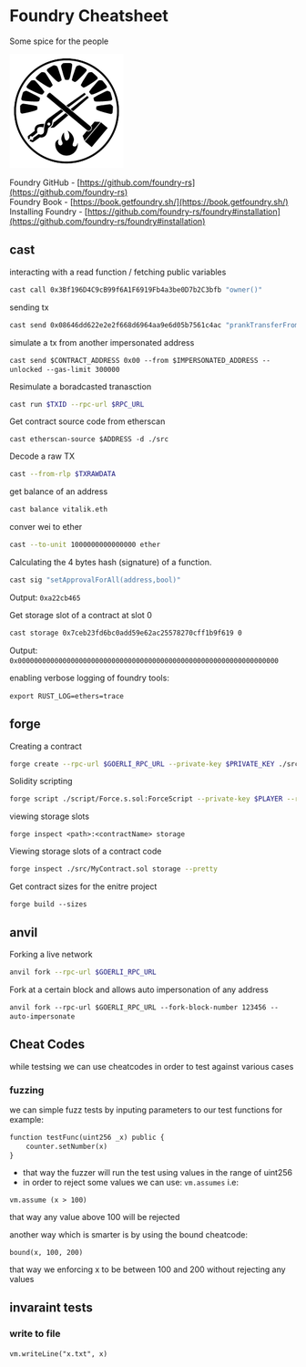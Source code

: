 # Foundry Cheatsheet

Some spice for the people

![Foundry Cheatsheet](foundry.png)

Foundry GitHub - [https://github.com/foundry-rs](https://github.com/foundry-rs)  
Foundry Book - [https://book.getfoundry.sh/](https://book.getfoundry.sh/)  
Installing Foundry - [https://github.com/foundry-rs/foundry#installation](https://github.com/foundry-rs/foundry#installation)

## cast

interacting with a read function / fetching public variables

```sh
cast call 0x3Bf196D4C9cB99f6A1F6919Fb4a3be0D7b2C3bfb "owner()"
```

sending tx

```sh
cast send 0x08646dd622e2e2f668d6964aa9e6d05b7561c4ac "prankTransferFrom()" --rpc-url http://127.0.0.1:8545 --private-key $PRIVATE_KEY
```


simulate a tx from another impersonated address
```
cast send $CONTRACT_ADDRESS 0x00 --from $IMPERSONATED_ADDRESS --unlocked --gas-limit 300000
```

Resimulate a boradcasted tranasction

```sh
cast run $TXID --rpc-url $RPC_URL
```

Get contract source code from etherscan

```
cast etherscan-source $ADDRESS -d ./src
```

Decode a raw TX

```sh
cast --from-rlp $TXRAWDATA
```

get balance of an address

```sh
cast balance vitalik.eth
```

conver wei to ether

```sh
cast --to-unit 1000000000000000 ether
```

Calculating the 4 bytes hash (signature) of a function.

```sh
cast sig "setApprovalForAll(address,bool)"
```

Output: `0xa22cb465`

Get storage slot of a contract at slot 0

```sh
cast storage 0x7ceb23fd6bc0add59e62ac25578270cff1b9f619 0
```

Output: `0x0000000000000000000000000000000000000000000000000000000000000000`


enabling verbose logging of foundry tools:

```export RUST_LOG=ethers=trace```

## forge

Creating a contract

```sh
forge create --rpc-url $GOERLI_RPC_URL --private-key $PRIVATE_KEY ./src/MyERC20.sol:MyERC20 --etherscan-api-key $ETHERSCAN_API_KEY --verify
```

Solidity scripting

```sh
forge script ./script/Force.s.sol:ForceScript --private-key $PLAYER --rpc-url $GOERLI_RPC_URL --broadcast
```

viewing storage slots

```
forge inspect <path>:<contractName> storage
```

Viewing storage slots of a contract code

```sh
forge inspect ./src/MyContract.sol storage --pretty
```

Get contract sizes for the enitre project

```
forge build --sizes
```

## anvil

Forking a live network

```sh
anvil fork --rpc-url $GOERLI_RPC_URL
```

Fork at a certain block and allows auto impersonation of any address 

```
anvil fork --rpc-url $GOERLI_RPC_URL --fork-block-number 123456 --auto-impersonate
```


## Cheat Codes

while testsing we can use cheatcodes in order to test against various cases

### fuzzing

we can simple fuzz tests by inputing parameters to our test functions for example:

```solidity
function testFunc(uint256 _x) public {
    counter.setNumber(x)
}
```

- that way the fuzzer will run the test using values in the range of uint256
- in order to reject some values we can use: `vm.assumes` i.e:

```solidity
vm.assume (x > 100)
```

that way any value above 100 will be rejected

another way which is smarter is by using the bound cheatcode:

```solidity
bound(x, 100, 200)
```

that way we enforcing x to be between 100 and 200 without rejecting any values

## invaraint tests

### write to file

```solidity
vm.writeLine("x.txt", x)
```
